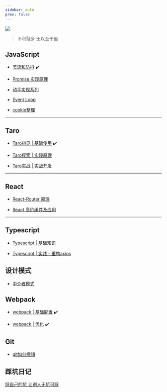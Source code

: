 ```yaml
---
sidebar: auto
prev: false
---
```


<img src="https://s2.ax1x.com/2019/07/08/ZsUpxP.md.png" />

<script>
  window.onscroll = function() {
  //为了保证兼容性，这里取两个值，哪个有值取哪一个
  //scrollTop就是触发滚轮事件时滚轮的高度
  var scrollTop = document.documentElement.scrollTop || document.body.scrollTop;
  var Dom = document.querySelector('img')
  var value =  Math.abs(1-scrollTop/300) > 1 ? 1: Math.abs(1-scrollTop/300)
  console.log(value)
  Dom.style.opacity= value
  // Dom.style.brightness = 0
  Dom.style.transform = `scale(${value}`
}
</script>

> 不积跬步 无以至千里

## JavaScript

* [节流和防抖](/frontend/javascript/debounce-throttle.md)     :heavy_check_mark:

* [Promise 实现原理](/frontend/javascript/promise.md)   

* [动手实现系列](/frontend/javascript/write-self.md)   

* [Event Loop]()

* [ cookie整理 ](/memo/cookie.md)

---

## Taro

* [Taro初见 | 基础使用](/frontend/taro/taro-init.md)  :heavy_check_mark:

* [Taro探索 | 实现原理](/frontend/taro/taro-forward.md) 

* [Taro实战 | 实战开发](/frontend/taro/taro-use.md)  

---


## React

* [React-Router 原理]() 

* [React 高阶组件及应用](/front/react/react-HOC.md) 

---

## Typescript 

* [Typescript | 基础知识](/frontend/typescript/index.md)

* [Typescript | 实践 - 重构axios ]()

## 设计模式

* [中介者模式]()

## Webpack

* [webpack | 基础配置](/frontend/webpack/webpack-base.md)  :heavy_check_mark: 

* [webpack | 优化](/frontend/webpack/webpack-optimize.md)   :heavy_check_mark:



## Git

* [git如何撤销](/memo/git.md)


## 踩坑日记 

[踩自己的坑 让别人无坑可踩](/solve/index.md)



